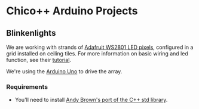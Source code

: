 Chico++ Arduino Projects
=======


Blinkenlights
-------------

We are working with strands of [Adafruit WS2801 LED pixels](https://www.adafruit.com/products/322), configured in a grid installed
on ceiling tiles. For more information on basic wiring and led function, see their [tutorial](http://learn.adafruit.com/12mm-led-pixels/).

We're using the [Arduino Uno](http://www.arduino.cc/en/Main/arduinoBoardUno) to drive the array.

### Requirements

- You'll need to install [Andy Brown's port of the C++ std library](http://andybrown.me.uk/wk/2011/01/15/the-standard-template-library-stl-for-avr-with-c-streams/).


